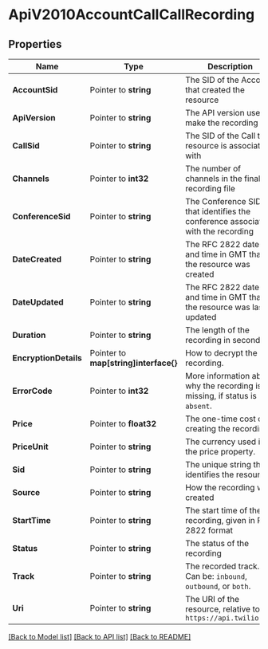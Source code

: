 # ApiV2010AccountCallCallRecording

## Properties
Name | Type | Description | Notes
------------ | ------------- | ------------- | -------------
**AccountSid** | Pointer to **string** | The SID of the Account that created the resource |
**ApiVersion** | Pointer to **string** | The API version used to make the recording |
**CallSid** | Pointer to **string** | The SID of the Call the resource is associated with |
**Channels** | Pointer to **int32** | The number of channels in the final recording file |
**ConferenceSid** | Pointer to **string** | The Conference SID that identifies the conference associated with the recording |
**DateCreated** | Pointer to **string** | The RFC 2822 date and time in GMT that the resource was created |
**DateUpdated** | Pointer to **string** | The RFC 2822 date and time in GMT that the resource was last updated |
**Duration** | Pointer to **string** | The length of the recording in seconds |
**EncryptionDetails** | Pointer to **map[string]interface{}** | How to decrypt the recording. |
**ErrorCode** | Pointer to **int32** | More information about why the recording is missing, if status is `absent`. |
**Price** | Pointer to **float32** | The one-time cost of creating the recording. |
**PriceUnit** | Pointer to **string** | The currency used in the price property. |
**Sid** | Pointer to **string** | The unique string that identifies the resource |
**Source** | Pointer to **string** | How the recording was created |
**StartTime** | Pointer to **string** | The start time of the recording, given in RFC 2822 format |
**Status** | Pointer to **string** | The status of the recording |
**Track** | Pointer to **string** | The recorded track. Can be: `inbound`, `outbound`, or `both`. |
**Uri** | Pointer to **string** | The URI of the resource, relative to `https://api.twilio.com` |

[[Back to Model list]](../README.md#documentation-for-models) [[Back to API list]](../README.md#documentation-for-api-endpoints) [[Back to README]](../README.md)


